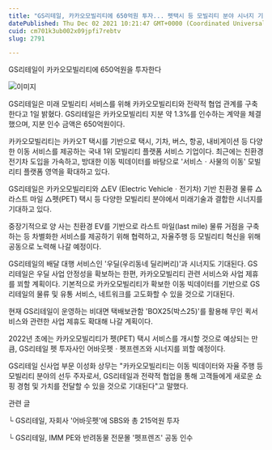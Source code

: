 ```yaml
---
title: "GS리테일, 카카오모빌리티에 650억원 투자... 펫택시 등 모빌리티 분야 시너지 기대"
datePublished: Thu Dec 02 2021 10:21:47 GMT+0000 (Coordinated Universal Time)
cuid: cm701k3ub002x09jpfi7rebtv
slug: 2791

---
```



GS리테일이 카카오모빌리티에 650억원을 투자한다

![이미지](https://cdn.hashnode.com/res/hashnode/image/upload/v1739251702864/cc44a4a7-b6e1-4164-bbc6-e79097ded017.jpeg)

GS리테일은 미래 모빌리티 서비스를 위해 카카오모빌리티와 전략적 협업 관계를 구축한다고 1일 밝혔다. GS리테일은 카카오모빌리티 지분 약 1.3%를 인수하는 계약을 체결했으며, 지분 인수 금액은 650억원이다.

카카오모빌리티는 카카오T 택시를 기반으로 택시, 기차, 버스, 항공, 내비게이션 등 다양한 이동 서비스를 제공하는 국내 1위 모빌리티 플랫폼 서비스 기업이다. 최근에는 친환경 전기차 도입을 가속하고, 방대한 이동 빅데이터를 바탕으로 '서비스ㆍ사물의 이동' 모빌리티 플랫폼 영역을 확대하고 있다.

GS리테일은 카카오모빌리티와 △EV (Electric Vehicleㆍ전기차) 기반 친환경 물류 △라스트 마일 △펫(PET) 택시 등 다양한 모빌리티 분야에서 미래기술과 결합한 시너지를 기대하고 있다.

중장기적으로 양 사는 친환경 EV를 기반으로 라스트 마일(last mile) 물류 거점을 구축하는 등 차별화한 서비스를 제공하기 위해 협력하고, 자율주행 등 모빌리티 혁신을 위해 공동으로 노력해 나갈 예정이다.

GS리테일의 배달 대행 서비스인 '우딜(우리동네 딜리버리)'과 시너지도 기대된다. GS리테일은 우딜 사업 안정성을 확보하는 한편, 카카오모빌리티 관련 서비스와 사업 제휴를 꾀할 계획이다. 기본적으로 카카오모빌리티가 확보한 이동 빅데이터를 기반으로 GS리테일의 물류 및 유통 서비스, 네트워크를 고도화할 수 있을 것으로 기대된다.

현재 GS리테일이 운영하는 비대면 택배보관함 'BOX25(박스25)'를 활용해 무인 퀵서비스와 관련한 사업 제휴도 확대해 나갈 계획이다.

2022년 초에는 카카오모빌리티가 펫(PET) 택시 서비스를 개시할 것으로 예상되는 만큼, GS리테일 펫 투자사인 어바웃펫ㆍ펫프렌즈와 시너지를 꾀할 예정이다.

GS리테일 신사업 부문 이성화 상무는 "카카오모빌리티는 이동 빅데이터와 자율 주행 등 모빌리티 분야의 선두 주자로서, GS리테일과 전략적 협업을 통해 고객들에게 새로운 쇼핑 경험 및 가치를 전달할 수 있을 것으로 기대된다"고 말했다.

관련 글

└ GS리테일, 자회사 '어바웃펫'에 SBS와 총 215억원 투자

└ GS리테일, IMM PE와 반려동물 전문몰 '펫프렌즈' 공동 인수